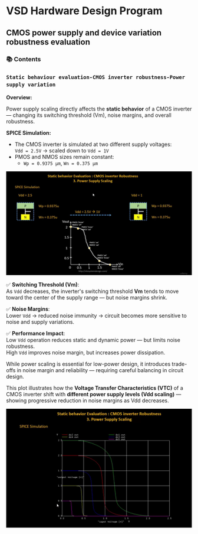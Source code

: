 # VSD Hardware Design Program

## CMOS power supply and device variation robustness evaluation

### 📚 Contents

### `Static behaviour evaluation-CMOS inverter robustness-Power supply variation`

**Overview:**

Power supply scaling directly affects the **static behavior** of a CMOS inverter — changing its switching threshold (Vm), noise margins, and overall robustness.

**SPICE Simulation:**

- The CMOS inverter is simulated at two different supply voltages:  
  `Vdd = 2.5V` → scaled down to `Vdd = 1V`
- PMOS and NMOS sizes remain constant:  
  - `Wp = 0.9375 μm`, `Wn = 0.375 μm`

![Alt Text](Images/1.png)

✅ **Switching Threshold (Vm)**:  
As `Vdd` decreases, the inverter's switching threshold **Vm** tends to move toward the center of the supply range — but noise margins shrink.

✅ **Noise Margins**:  
Lower `Vdd` → reduced noise immunity → circuit becomes more sensitive to noise and supply variations.

✅ **Performance Impact**:  
Low `Vdd` operation reduces static and dynamic power — but limits noise robustness.  
High `Vdd` improves noise margin, but increases power dissipation.

While power scaling is essential for low-power design, it introduces trade-offs in noise margin and reliability — requiring careful balancing in circuit design.

This plot illustrates how the **Voltage Transfer Characteristics (VTC)** of a CMOS inverter shift with **different power supply levels (Vdd scaling)** — showing progressive reduction in noise margins as Vdd decreases.

![Alt Text](Images/2.png)
